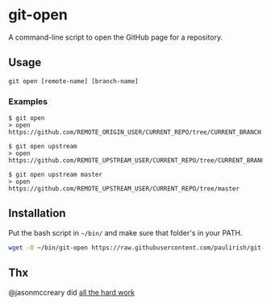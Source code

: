 # git-open

A command-line script to open the GitHub page for a repository.

## Usage
    git open [remote-name] [branch-name]

### Examples
    $ git open
    > open https://github.com/REMOTE_ORIGIN_USER/CURRENT_REPO/tree/CURRENT_BRANCH

    $ git open upstream
    > open https://github.com/REMOTE_UPSTREAM_USER/CURRENT_REPO/tree/CURRENT_BRANCH

    $ git open upstream master
    > open https://github.com/REMOTE_UPSTREAM_USER/CURRENT_REPO/tree/master


## Installation

Put the bash script in `~/bin/` and make sure that folder's in your PATH.

```sh
wget -O ~/bin/git-open https://raw.githubusercontent.com/paulirish/git-open/master/git-open
```

## Thx
@jasonmccreary did [all the hard work](https://github.com/jasonmccreary/gh)